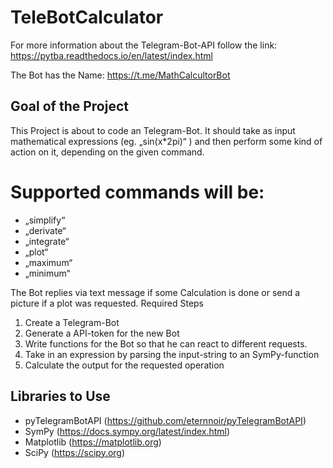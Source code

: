 # TeleBotCalculator

For more information about the Telegram-Bot-API follow the link:
  https://pytba.readthedocs.io/en/latest/index.html

The Bot has the Name: https://t.me/MathCalcultorBot


## Goal of the Project

This Project is about to code an Telegram-Bot. It should take as input mathematical expressions (eg. „sin(x*2pi)“ ) and then perform some kind of action on it, depending on the given command.

# Supported commands will be: 
- „simplify“
- „derivate“
- „integrate“
- „plot“
- „maximum“ 
- „minimum“

The Bot replies via text message if some Calculation is done or send a picture if a plot was requested.
Required Steps
1. Create a Telegram-Bot
2. Generate a API-token for the new Bot
3. Write functions for the Bot so that he can react to different requests.
4. Take in an expression by parsing the input-string to an SymPy-function 
5. Calculate the output for the requested operation

## Libraries to Use

- pyTelegramBotAPI (https://github.com/eternnoir/pyTelegramBotAPI) 
- SymPy (https://docs.sympy.org/latest/index.html)
- Matplotlib (https://matplotlib.org)
- SciPy (https://scipy.org)
